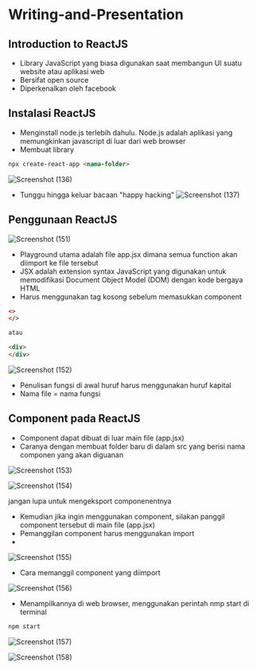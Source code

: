 # Writing-and-Presentation

## **Introduction to ReactJS**
- Library JavaScript yang biasa digunakan saat membangun UI suatu website atau aplikasi web
- Bersifat open source
- Diperkenalkan oleh facebook

## **Instalasi ReactJS**
- Menginstall node.js terlebih dahulu. Node.js adalah aplikasi yang memungkinkan javascript di luar dari web browser
- Membuat library 
```html
npx create-react-app <nama-folder>
```
![Screenshot (136)](https://user-images.githubusercontent.com/85721113/198840912-f3a24cdb-9661-4104-b5a1-c479fce2b8c1.png)
- Tunggu hingga keluar bacaan "happy hacking"
![Screenshot (137)](https://user-images.githubusercontent.com/85721113/198840940-27609e7a-9723-4375-a565-7578cc7fcf2c.png)

## **Penggunaan ReactJS**

![Screenshot (151)](https://user-images.githubusercontent.com/85721113/198841174-38429006-30dc-4d2d-ad83-588fae8cf128.png)

- Playground utama adalah file app.jsx dimana semua function akan diimport ke file tersebut
- JSX adalah extension syntax JavaScript yang digunakan untuk memodifikasi Document Object Model (DOM) dengan kode bergaya HTML
- Harus menggunakan tag kosong sebelum memasukkan component

```html
<>
</> 

atau 

<div>
</div>
```
![Screenshot (152)](https://user-images.githubusercontent.com/85721113/198842110-c2fab380-65d2-4b67-adda-642aed06ce13.png)

- Penulisan fungsi di awal huruf harus menggunakan huruf kapital
- Nama file = nama fungsi

## **Component pada ReactJS**
- Component dapat dibuat di luar main file (app.jsx)
- Caranya dengan membuat folder baru di dalam src yang berisi nama componen yang akan diguanan

![Screenshot (153)](https://user-images.githubusercontent.com/85721113/198842184-edb4182c-28e5-4a94-bbcc-44e3a36ba5ab.png)

![Screenshot (154)](https://user-images.githubusercontent.com/85721113/198842207-14be6194-e999-4850-9185-9c39bad742fc.png)

jangan lupa untuk mengeksport componenentnya

- Kemudian jika ingin menggunakan component, silakan panggil component tersebut di main file (app.jsx)
- Pemanggilan component harus menggunakan import 
- 
![Screenshot (155)](https://user-images.githubusercontent.com/85721113/198842356-c22b5828-52f8-45db-aaba-08b2c5bee707.png)

- Cara memanggil component yang diimport 

![Screenshot (156)](https://user-images.githubusercontent.com/85721113/198842442-8796efac-2f28-4eb6-88a3-7cdf62695cc3.png)

- Menampilkannya di web browser, menggunakan perintah nmp start di terminal
```html
npm start
```
![Screenshot (157)](https://user-images.githubusercontent.com/85721113/198842611-f432085f-4fc9-4f98-9f04-df60310d682f.png)

![Screenshot (158)](https://user-images.githubusercontent.com/85721113/198842705-5abce462-a031-4ae1-99d4-a95d4eb2cf80.png)


 



